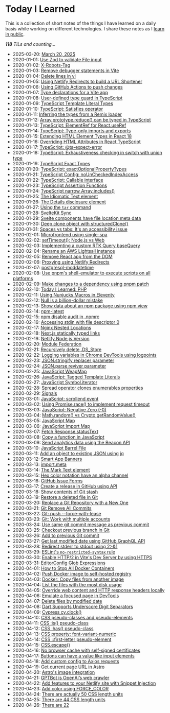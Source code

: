 # Today I Learned

This is a collection of short notes of the things I have learned on a daily basis while working on different technologies. I share these notes as I [learn in public](https://www.learninpublic.org/).

_**118** TILs and counting..._

- 2025-03-20: [March 20, 2025](https://github.com/krisyotam/til/blob/main/118.md)
- 2020-01-01: [Use Zod to validate File input](https://github.com/krisyotam/til/blob/main/117.md)
- 2020-01-02: [X-Robots-Tag](https://github.com/krisyotam/til/blob/main/116.md)
- 2020-01-03: [Remove debugger statements in Vite](https://github.com/krisyotam/til/blob/main/115.md)
- 2020-01-04: [Delete lines in vi](https://github.com/krisyotam/til/blob/main/114.md)
- 2020-01-05: [Using Netlify Redirects to build a URL Shortener](https://github.com/krisyotam/til/blob/main/113.md)
- 2020-01-06: [Using GitHub Actions to push changes](https://github.com/krisyotam/til/blob/main/112.md)
- 2020-01-07: [Type declarations for a Vite app](https://github.com/krisyotam/til/blob/main/111.md)
- 2020-01-08: [User-defined type guard in TypeScript](https://github.com/krisyotam/til/blob/main/110.md)
- 2020-01-09: [TypeScript Template Literal Types](https://github.com/krisyotam/til/blob/main/109.md)
- 2020-01-10: [TypeScript: Satisfies operator](https://github.com/krisyotam/til/blob/main/108.md)
- 2020-01-11: [Inferring the types from a Remix loader](https://github.com/krisyotam/til/blob/main/107.md)
- 2020-01-12: [Array.prototype.reduce() can be typed in TypeScript](https://github.com/krisyotam/til/blob/main/106.md)
- 2020-01-13: [TypeScript: ElementRef for React.useRef](https://github.com/krisyotam/til/blob/main/105.md)
- 2020-01-14: [TypeScript: Type-only imports and exports](https://github.com/krisyotam/til/blob/main/104.md)
- 2020-01-15: [Extending HTML Element Types in React 18](https://github.com/krisyotam/til/blob/main/103.md)
- 2020-01-16: [Overriding HTML Attributes in React TypeScript](https://github.com/krisyotam/til/blob/main/102.md)
- 2020-01-17: [TypeScript: @ts-expect-error](https://github.com/krisyotam/til/blob/main/101.md)
- 2020-01-18: [TypeScript: Exhaustiveness checking in switch with union type](https://github.com/krisyotam/til/blob/main/100.md)
- 2020-01-19: [TypeScript Exact Types](https://github.com/krisyotam/til/blob/main/99.md)
- 2020-01-20: [TypeScript: exactOptionalPropertyTypes](https://github.com/krisyotam/til/blob/main/98.md)
- 2020-01-21: [TypeScript Config: noUnCheckedIndexAccess](https://github.com/krisyotam/til/blob/main/97.md)
- 2020-01-22: [TypeScript: Callable interface](https://github.com/krisyotam/til/blob/main/96.md)
- 2020-01-23: [TypeScript Assertion Functions](https://github.com/krisyotam/til/blob/main/95.md)
- 2020-01-24: [TypeScript narrow Array.includes()](https://github.com/krisyotam/til/blob/main/94.md)
- 2020-01-25: [The Idiomatic Text element](https://github.com/krisyotam/til/blob/main/93.md)
- 2020-01-26: [The Details disclosure element](https://github.com/krisyotam/til/blob/main/92.md)
- 2020-01-27: [Using the `tar` command](https://github.com/krisyotam/til/blob/main/91.md)
- 2020-01-28: [SvelteKit Sync](https://github.com/krisyotam/til/blob/main/90.md)
- 2020-01-29: [Svelte components have file location meta data](https://github.com/krisyotam/til/blob/main/89.md)
- 2020-01-30: [Deep clone object with structuredClone()](https://github.com/krisyotam/til/blob/main/88.md)
- 2020-01-31: [Spaces vs tabs: It's an accessibility issue](https://github.com/krisyotam/til/blob/main/87.md)
- 2020-02-01: [Microfrontend using single-spa](https://github.com/krisyotam/til/blob/main/86.md)
- 2020-02-02: [setTimeout(): Node.js vs Web](https://github.com/krisyotam/til/blob/main/85.md)
- 2020-02-03: [Implementing a custom RTK Query baseQuery](https://github.com/krisyotam/til/blob/main/84.md)
- 2020-02-04: [Rename an AWS Lightsail instance](https://github.com/krisyotam/til/blob/main/83.md)
- 2020-02-05: [Remove React app from the DOM](https://github.com/krisyotam/til/blob/main/82.md)
- 2020-02-06: [Proxying using Netlify Redirects](https://github.com/krisyotam/til/blob/main/81.md)
- 2020-02-07: [postgresql-moddatetime](https://github.com/krisyotam/til/blob/main/80.md)
- 2020-02-08: [Use pnpm's shell-emulator to execute scripts on all platforms](https://github.com/krisyotam/til/blob/main/79.md)
- 2020-02-09: [Make changes to a dependency using pnpm patch](https://github.com/krisyotam/til/blob/main/78.md)
- 2020-02-10: [Today I Learned: PHP](https://github.com/krisyotam/til/blob/main/77.md)
- 2020-02-11: [Using Nunjucks Macros in Eleventy](https://github.com/krisyotam/til/blob/main/76.md)
- 2020-02-12: [Null is a billion-dollar mistake](https://github.com/krisyotam/til/blob/main/75.md)
- 2020-02-13: [Show data about an npm package using npm view](https://github.com/krisyotam/til/blob/main/74.md)
- 2020-02-14: [npm-latest](https://github.com/krisyotam/til/blob/main/73.md)
- 2020-02-15: [npm disable audit in .npmrc](https://github.com/krisyotam/til/blob/main/72.md)
- 2020-02-16: [Accessing stdin with file descriptor 0](https://github.com/krisyotam/til/blob/main/71.md)
- 2020-02-17: [Nginx Nested Locations](https://github.com/krisyotam/til/blob/main/70.md)
- 2020-02-18: [Next.js statically typed links](https://github.com/krisyotam/til/blob/main/69.md)
- 2020-02-19: [Netlify Node.js Version](https://github.com/krisyotam/til/blob/main/68.md)
- 2020-02-20: [Module Federation](https://github.com/krisyotam/til/blob/main/67.md)
- 2020-02-21: [Recursively delete .DS_Store](https://github.com/krisyotam/til/blob/main/66.md)
- 2020-02-22: [Logging variables in Chrome DevTools using logpoints](https://github.com/krisyotam/til/blob/main/65.md)
- 2020-02-23: [JSON.stringify replacer parameter](https://github.com/krisyotam/til/blob/main/64.md)
- 2020-02-24: [JSON.parse reviver parameter](https://github.com/krisyotam/til/blob/main/63.md)
- 2020-02-25: [JavaScript WeapMap](https://github.com/krisyotam/til/blob/main/62.md)
- 2020-02-26: [JavaScript: Tagged Template Literals](https://github.com/krisyotam/til/blob/main/61.md)
- 2020-02-27: [JavaScript Symbol.iterator](https://github.com/krisyotam/til/blob/main/60.md)
- 2020-02-28: [Spread operator clones enumerables properties](https://github.com/krisyotam/til/blob/main/59.md)
- 2020-02-29: [Signals](https://github.com/krisyotam/til/blob/main/58.md)
- 2020-03-01: [JavaScript: scrollend event](https://github.com/krisyotam/til/blob/main/57.md)
- 2020-03-02: [Using Promise.race() to implement request timeout](https://github.com/krisyotam/til/blob/main/56.md)
- 2020-03-03: [JavaScript: Negative Zero (-0)](https://github.com/krisyotam/til/blob/main/55.md)
- 2020-03-04: [Math.random() vs Crypto.getRandomValue()](https://github.com/krisyotam/til/blob/main/54.md)
- 2020-03-05: [JavaScript Map](https://github.com/krisyotam/til/blob/main/53.md)
- 2020-03-06: [JavaScript Import Map](https://github.com/krisyotam/til/blob/main/52.md)
- 2020-03-07: [Fetch Response.statusText](https://github.com/krisyotam/til/blob/main/51.md)
- 2020-03-08: [Copy a function in JavaScript](https://github.com/krisyotam/til/blob/main/50.md)
- 2020-03-09: [Send analytics data using the Beacon API](https://github.com/krisyotam/til/blob/main/49.md)
- 2020-03-10: [JavaScript Barrel File](https://github.com/krisyotam/til/blob/main/48.md)
- 2020-03-11: [Add an object to existing JSON using jq](https://github.com/krisyotam/til/blob/main/47.md)
- 2020-03-12: [Smart App Banners](https://github.com/krisyotam/til/blob/main/46.md)
- 2020-03-13: [import.meta](https://github.com/krisyotam/til/blob/main/45.md)
- 2020-03-14: [The Mark Text element](https://github.com/krisyotam/til/blob/main/44.md)
- 2020-03-15: [Hex color notation have an alpha channel](https://github.com/krisyotam/til/blob/main/43.md)
- 2020-03-16: [GitHub Issue Forms](https://github.com/krisyotam/til/blob/main/42.md)
- 2020-03-17: [Create a release in GitHub using API](https://github.com/krisyotam/til/blob/main/41.md)
- 2020-03-18: [Show contents of Git stash](https://github.com/krisyotam/til/blob/main/40.md)
- 2020-03-19: [Restore a deleted file in Git](https://github.com/krisyotam/til/blob/main/39.md)
- 2020-03-20: [Replace a Git Repository with a New One](https://github.com/krisyotam/til/blob/main/38.md)
- 2020-03-21: [Git Remove All Commits](https://github.com/krisyotam/til/blob/main/37.md)
- 2020-03-22: [Git: push --force-with-lease](https://github.com/krisyotam/til/blob/main/36.md)
- 2020-03-23: [Git: Work with multiple accounts](https://github.com/krisyotam/til/blob/main/35.md)
- 2020-03-24: [Use same git commit message as previous commit](https://github.com/krisyotam/til/blob/main/34.md)
- 2020-03-25: [Checkout previous branch in Git](https://github.com/krisyotam/til/blob/main/33.md)
- 2020-03-26: [Add to previous Git commit](https://github.com/krisyotam/til/blob/main/32.md)
- 2020-03-27: [Get last modified date using GitHub GraphQL API](https://github.com/krisyotam/til/blob/main/31.md)
- 2020-03-28: [Redirect stderr to stdout using 2>&1](https://github.com/krisyotam/til/blob/main/30.md)
- 2020-03-29: [ ESLint's `no-restricted-syntax` rule](https://github.com/krisyotam/til/blob/main/29.md)
- 2020-03-30: [Enable HTTP/2 in Vite's Dev Server by using HTTPS](https://github.com/krisyotam/til/blob/main/28.md)
- 2020-03-31: [EditorConfig Glob Expressions](https://github.com/krisyotam/til/blob/main/27.md)
- 2020-04-01: [How to Stop All Docker Containers](https://github.com/krisyotam/til/blob/main/26.md)
- 2020-04-02: [Push Docker image to self-hosted registry](https://github.com/krisyotam/til/blob/main/25.md)
- 2020-04-03: [Docker: Copy files from another image](https://github.com/krisyotam/til/blob/main/24.md)
- 2020-04-04: [List the files with the most disk usage](https://github.com/krisyotam/til/blob/main/23.md)
- 2020-04-05: [Override web content and HTTP response headers locally](https://github.com/krisyotam/til/blob/main/22.md)
- 2020-04-06: [Emulate a focused page in DevTools](https://github.com/krisyotam/til/blob/main/21.md)
- 2020-04-07: [Delete files by modified date](https://github.com/krisyotam/til/blob/main/20.md)
- 2020-04-08: [Dart Supports Underscore Digit Separators](https://github.com/krisyotam/til/blob/main/19.md)
- 2020-04-09: [Cypress cy.clock()](https://github.com/krisyotam/til/blob/main/18.md)
- 2020-04-10: [CSS pseudo-classes and pseudo-elements](https://github.com/krisyotam/til/blob/main/17.md)
- 2020-04-11: [CSS :is() pseudo-class](https://github.com/krisyotam/til/blob/main/16.md)
- 2020-04-12: [CSS :has() pseudo-class](https://github.com/krisyotam/til/blob/main/15.md)
- 2020-04-13: [CSS property: font-variant-numeric](https://github.com/krisyotam/til/blob/main/14.md)
- 2020-04-14: [CSS ::first-letter pseudo-element](https://github.com/krisyotam/til/blob/main/13.md)
- 2020-04-15: [CSS.escape()](https://github.com/krisyotam/til/blob/main/12.md)
- 2020-04-16: [No browser cache with self-signed certificates](https://github.com/krisyotam/til/blob/main/11.md)
- 2020-04-17: [Buttons can have a value like input elements](https://github.com/krisyotam/til/blob/main/10.md)
- 2020-04-18: [Add custom config to Axios requests](https://github.com/krisyotam/til/blob/main/9.md)
- 2020-04-19: [Get current page URL in Astro](https://github.com/krisyotam/til/blob/main/8.md)
- 2020-04-20: [Astro's image integration](https://github.com/krisyotam/til/blob/main/7.md)
- 2020-04-21: [GPTBot is OpenAI’s web crawler ](https://github.com/krisyotam/til/blob/main/6.md)
- 2020-04-22: [Add features to your Netlify site with Snippet Injection](https://github.com/krisyotam/til/blob/main/5.md)
- 2020-04-23: [Add color using FORCE_COLOR](https://github.com/krisyotam/til/blob/main/4.md)
- 2020-04-24: [There are actually 50 CSS length units](https://github.com/krisyotam/til/blob/main/3.md)
- 2020-04-25: [There are 44 CSS length units](https://github.com/krisyotam/til/blob/main/2.md)
- 2020-04-26: [There are 22](https://github.com/krisyotam/til/blob/main/1.md)

